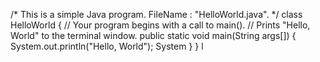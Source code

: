 /* This is a simple Java program. 
FileName : "HelloWorld.java". */
class HelloWorld 
{ 
	// Your program begins with a call to main(). 
	// Prints "Hello, World" to the terminal window. 
	public static void main(String args[]) 
	{ 
		System.out.println("Hello, World"); 
		System
	} 
} 
l
